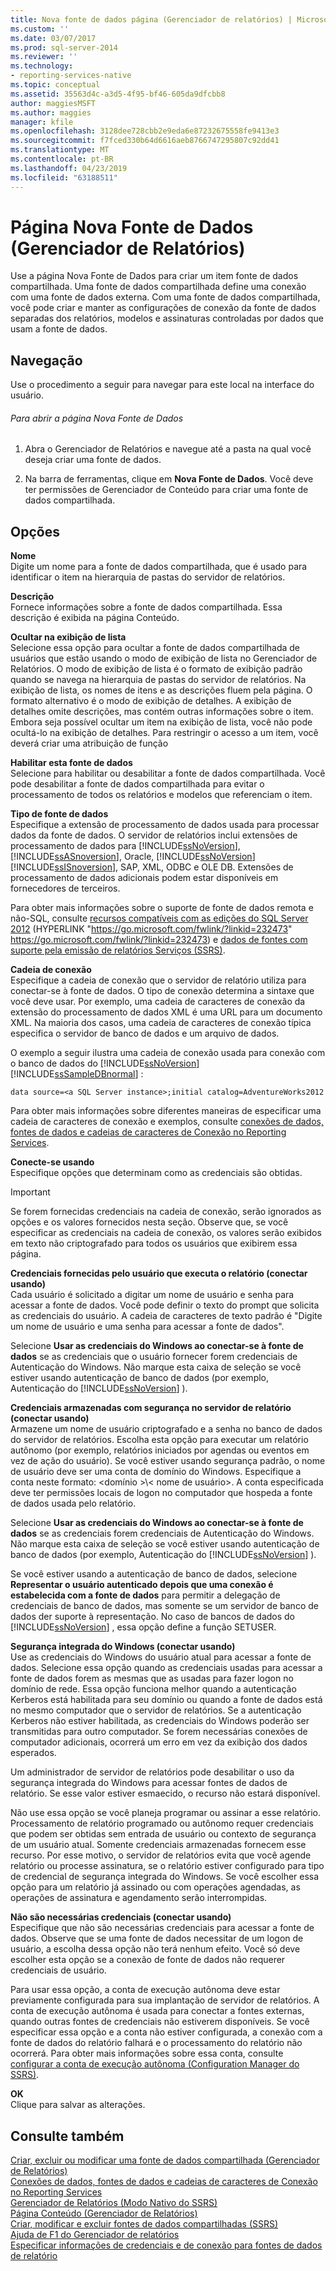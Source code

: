 ```yaml
---
title: Nova fonte de dados página (Gerenciador de relatórios) | Microsoft Docs
ms.custom: ''
ms.date: 03/07/2017
ms.prod: sql-server-2014
ms.reviewer: ''
ms.technology:
- reporting-services-native
ms.topic: conceptual
ms.assetid: 35563d4c-a3d5-4f95-bf46-605da9dfcbb8
author: maggiesMSFT
ms.author: maggies
manager: kfile
ms.openlocfilehash: 3128dee728cbb2e9eda6e87232675558fe9413e3
ms.sourcegitcommit: f7fced330b64d6616aeb8766747295807c92dd41
ms.translationtype: MT
ms.contentlocale: pt-BR
ms.lasthandoff: 04/23/2019
ms.locfileid: "63188511"
---
```

# <a name="new-data-source-page-report-manager"></a>Página Nova Fonte de Dados (Gerenciador de Relatórios)
  Use a página Nova Fonte de Dados para criar um item fonte de dados compartilhada. Uma fonte de dados compartilhada define uma conexão com uma fonte de dados externa. Com uma fonte de dados compartilhada, você pode criar e manter as configurações de conexão da fonte de dados separadas dos relatórios, modelos e assinaturas controladas por dados que usam a fonte de dados.  
  
## <a name="navigation"></a>Navegação  
 Use o procedimento a seguir para navegar para este local na interface do usuário.  
  
###### <a name="to-open-the-new-data-source-page"></a>Para abrir a página Nova Fonte de Dados  
  
1.  Abra o Gerenciador de Relatórios e navegue até a pasta na qual você deseja criar uma fonte de dados.  
  
2.  Na barra de ferramentas, clique em **Nova Fonte de Dados**. Você deve ter permissões de Gerenciador de Conteúdo para criar uma fonte de dados compartilhada.  
  
## <a name="options"></a>Opções  
 **Nome**  
 Digite um nome para a fonte de dados compartilhada, que é usado para identificar o item na hierarquia de pastas do servidor de relatórios.  
  
 **Descrição**  
 Fornece informações sobre a fonte de dados compartilhada. Essa descrição é exibida na página Conteúdo.  
  
 **Ocultar na exibição de lista**  
 Selecione essa opção para ocultar a fonte de dados compartilhada de usuários que estão usando o modo de exibição de lista no Gerenciador de Relatórios. O modo de exibição de lista é o formato de exibição padrão quando se navega na hierarquia de pastas do servidor de relatórios. Na exibição de lista, os nomes de itens e as descrições fluem pela página. O formato alternativo é o modo de exibição de detalhes. A exibição de detalhes omite descrições, mas contém outras informações sobre o item. Embora seja possível ocultar um item na exibição de lista, você não pode ocultá-lo na exibição de detalhes. Para restringir o acesso a um item, você deverá criar uma atribuição de função  
  
 **Habilitar esta fonte de dados**  
 Selecione para habilitar ou desabilitar a fonte de dados compartilhada. Você pode desabilitar a fonte de dados compartilhada para evitar o processamento de todos os relatórios e modelos que referenciam o item.  
  
 **Tipo de fonte de dados**  
 Especifique a extensão de processamento de dados usada para processar dados da fonte de dados. O servidor de relatórios inclui extensões de processamento de dados para [!INCLUDE[ssNoVersion](../includes/ssnoversion-md.md)], [!INCLUDE[ssASnoversion](../includes/ssasnoversion-md.md)], Oracle, [!INCLUDE[ssNoVersion](../includes/ssnoversion-md.md)] [!INCLUDE[ssISnoversion](../includes/ssisnoversion-md.md)], SAP, XML, ODBC e OLE DB. Extensões de processamento de dados adicionais podem estar disponíveis em fornecedores de terceiros.  
  
 Para obter mais informações sobre o suporte de fonte de dados remota e não-SQL, consulte [recursos compatíveis com as edições do SQL Server 2012](https://go.microsoft.com/fwlink/?linkid=232473) (HYPERLINK "<https://go.microsoft.com/fwlink/?linkid=232473>" <https://go.microsoft.com/fwlink/?linkid=232473>) e [dados de fontes com suporte pela emissão de relatórios Serviços &#40;SSRS&#41;](create-deploy-and-manage-mobile-and-paginated-reports.md).  
  
 **Cadeia de conexão**  
 Especifique a cadeia de conexão que o servidor de relatório utiliza para conectar-se à fonte de dados. O tipo de conexão determina a sintaxe que você deve usar. Por exemplo, uma cadeia de caracteres de conexão da extensão do processamento de dados XML é uma URL para um documento XML. Na maioria dos casos, uma cadeia de caracteres de conexão típica especifica o servidor de banco de dados e um arquivo de dados.  
  
 O exemplo a seguir ilustra uma cadeia de conexão usada para conexão com o banco de dados do [!INCLUDE[ssNoVersion](../includes/ssnoversion-md.md)] [!INCLUDE[ssSampleDBnormal](../includes/sssampledbnormal-md.md)] :  
  
```  
data source=<a SQL Server instance>;initial catalog=AdventureWorks2012  
```  
  
 Para obter mais informações sobre diferentes maneiras de especificar uma cadeia de caracteres de conexão e exemplos, consulte [conexões de dados, fontes de dados e cadeias de caracteres de Conexão no Reporting Services](../../2014/reporting-services/data-connections-data-sources-and-connection-strings-in-reporting-services.md).  
  
 **Conecte-se usando**  
 Especifique opções que determinam como as credenciais são obtidas.  
  
> [!IMPORTANT]  
>  Se forem fornecidas credenciais na cadeia de conexão, serão ignorados as opções e os valores fornecidos nesta seção. Observe que, se você especificar as credenciais na cadeia de conexão, os valores serão exibidos em texto não criptografado para todos os usuários que exibirem essa página.  
  
 **Credenciais fornecidas pelo usuário que executa o relatório (conectar usando)**  
 Cada usuário é solicitado a digitar um nome de usuário e senha para acessar a fonte de dados. Você pode definir o texto do prompt que solicita as credenciais do usuário. A cadeia de caracteres de texto padrão é "Digite um nome de usuário e uma senha para acessar a fonte de dados".  
  
 Selecione **Usar as credenciais do Windows ao conectar-se à fonte de dados** se as credenciais que o usuário fornecer forem credenciais de Autenticação do Windows. Não marque esta caixa de seleção se você estiver usando autenticação de banco de dados (por exemplo, Autenticação do [!INCLUDE[ssNoVersion](../includes/ssnoversion-md.md)] ).  
  
 **Credenciais armazenadas com segurança no servidor de relatório (conectar usando)**  
 Armazene um nome de usuário criptografado e a senha no banco de dados do servidor de relatórios. Escolha esta opção para executar um relatório autônomo (por exemplo, relatórios iniciados por agendas ou eventos em vez de ação do usuário). Se você estiver usando segurança padrão, o nome de usuário deve ser uma conta de domínio do Windows. Especifique a conta neste formato: \<domínio >\\< nome de usuário\>. A conta especificada deve ter permissões locais de logon no computador que hospeda a fonte de dados usada pelo relatório.  
  
 Selecione **Usar as credenciais do Windows ao conectar-se à fonte de dados** se as credenciais forem credenciais de Autenticação do Windows. Não marque esta caixa de seleção se você estiver usando autenticação de banco de dados (por exemplo, Autenticação do [!INCLUDE[ssNoVersion](../includes/ssnoversion-md.md)] ).  
  
 Se você estiver usando a autenticação de banco de dados, selecione **Representar o usuário autenticado depois que uma conexão é estabelecida com a fonte de dados** para permitir a delegação de credenciais de banco de dados, mas somente se um servidor de banco de dados der suporte à representação. No caso de bancos de dados do [!INCLUDE[ssNoVersion](../includes/ssnoversion-md.md)] , essa opção define a função SETUSER.  
  
 **Segurança integrada do Windows (conectar usando)**  
 Use as credenciais do Windows do usuário atual para acessar a fonte de dados. Selecione essa opção quando as credenciais usadas para acessar a fonte de dados forem as mesmas que as usadas para fazer logon no domínio de rede. Essa opção funciona melhor quando a autenticação Kerberos está habilitada para seu domínio ou quando a fonte de dados está no mesmo computador que o servidor de relatórios. Se a autenticação Kerberos não estiver habilitada, as credenciais do Windows poderão ser transmitidas para outro computador. Se forem necessárias conexões de computador adicionais, ocorrerá um erro em vez da exibição dos dados esperados.  
  
 Um administrador de servidor de relatórios pode desabilitar o uso da segurança integrada do Windows para acessar fontes de dados de relatório. Se esse valor estiver esmaecido, o recurso não estará disponível.  
  
 Não use essa opção se você planeja programar ou assinar a esse relatório. Processamento de relatório programado ou autônomo requer credenciais que podem ser obtidas sem entrada de usuário ou contexto de segurança de um usuário atual. Somente credenciais armazenadas fornecem esse recurso. Por esse motivo, o servidor de relatórios evita que você agende relatório ou processe assinatura, se o relatório estiver configurado para tipo de credencial de segurança integrada do Windows. Se você escolher essa opção para um relatório já assinado ou com operações agendadas, as operações de assinatura e agendamento serão interrompidas.  
  
 **Não são necessárias credenciais (conectar usando)**  
 Especifique que não são necessárias credenciais para acessar a fonte de dados. Observe que se uma fonte de dados necessitar de um logon de usuário, a escolha dessa opção não terá nenhum efeito. Você só deve escolher esta opção se a conexão de fonte de dados não requerer credenciais de usuário.  
  
 Para usar essa opção, a conta de execução autônoma deve estar previamente configurada para sua implantação de servidor de relatórios. A conta de execução autônoma é usada para conectar a fontes externas, quando outras fontes de credenciais não estiverem disponíveis. Se você especificar essa opção e a conta não estiver configurada, a conexão com a fonte de dados do relatório falhará e o processamento do relatório não ocorrerá. Para obter mais informações sobre essa conta, consulte [configurar a conta de execução autônoma &#40;Configuration Manager do SSRS&#41;](install-windows/configure-the-unattended-execution-account-ssrs-configuration-manager.md).  
  
 **OK**  
 Clique para salvar as alterações.  
  
## <a name="see-also"></a>Consulte também  
 [Criar, excluir ou modificar uma fonte de dados compartilhada &#40;Gerenciador de Relatórios&#41;](../../2014/reporting-services/create-delete-or-modify-a-shared-data-source-report-manager.md)   
 [Conexões de dados, fontes de dados e cadeias de caracteres de Conexão no Reporting Services](../../2014/reporting-services/data-connections-data-sources-and-connection-strings-in-reporting-services.md)   
 [Gerenciador de Relatórios &#40;Modo Nativo do SSRS&#41;](../../2014/reporting-services/report-manager-ssrs-native-mode.md)   
 [Página Conteúdo &#40;Gerenciador de Relatórios&#41;](../../2014/reporting-services/contents-page-report-manager.md)   
 [Criar, modificar e excluir fontes de dados compartilhadas &#40;SSRS&#41;](report-data/create-modify-and-delete-shared-data-sources-ssrs.md)   
 [Ajuda de F1 do Gerenciador de relatórios](../../2014/reporting-services/report-manager-f1-help.md)   
 [Especificar informações de credenciais e de conexão para fontes de dados de relatório](report-data/specify-credential-and-connection-information-for-report-data-sources.md)  
  
  
